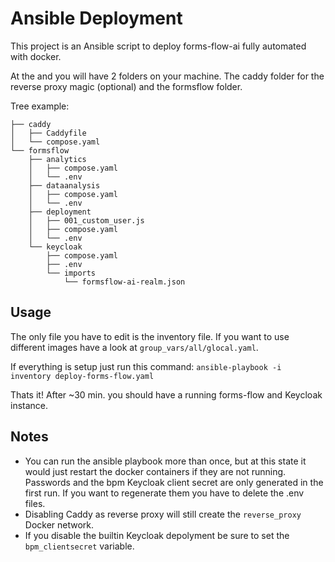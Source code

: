 # Ansible Deployment

This project is an Ansible script to deploy forms-flow-ai fully automated with docker.

At the and you will have 2 folders on your machine. The caddy folder for the reverse proxy magic (optional) and the formsflow folder.

Tree example:

```
├── caddy
│   ├── Caddyfile
│   └── compose.yaml
└── formsflow
    ├── analytics
    │   ├── compose.yaml
    │   └── .env
    ├── dataanalysis
    │   ├── compose.yaml
    │   └── .env
    ├── deployment
    │   ├── 001_custom_user.js
    │   ├── compose.yaml
    │   └── .env
    └── keycloak
        ├── compose.yaml
        ├── .env
        └── imports
            └── formsflow-ai-realm.json
```

## Usage

The only file you have to edit is the inventory file. If you want to use different images have a look at `group_vars/all/glocal.yaml`.

If everything is setup just run this command: `ansible-playbook -i inventory deploy-forms-flow.yaml`

Thats it! After ~30 min. you should have a running forms-flow and Keycloak instance.

## Notes

- You can run the ansible playbook more than once, but at this state it would just restart the docker containers if they are not running. Passwords and the bpm Keycloak client secret are only generated in the first run. If you want to regenerate them you have to delete the .env files.
- Disabling Caddy as reverse proxy will still create the `reverse_proxy` Docker network.
- If you disable the builtin Keycloak depolyment be sure to set the `bpm_clientsecret` variable.
